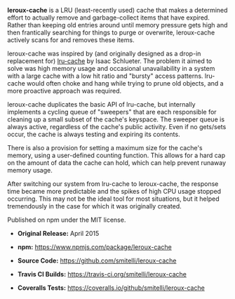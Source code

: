 **leroux-cache** is a LRU (least-recently used) cache that makes a determined effort to actually remove and garbage-collect items that have expired. Rather than keeping old entries around until memory pressure gets high and then frantically searching for things to purge or overwrite, leroux-cache actively scans for and removes these items.

leroux-cache was inspired by (and originally designed as a drop-in replacement for) [lru-cache](https://github.com/isaacs/node-lru-cache) by Isaac Schlueter. The problem it aimed to solve was high memory usage and occasional unavailability in a system with a large cache with a low hit ratio and "bursty" access patterns. lru-cache would often choke and hang while trying to prune old objects, and a more proactive approach was required.

leroux-cache duplicates the basic API of lru-cache, but internally implements a cycling queue of "sweepers" that are each responsible for cleaning up a small subset of the cache's keyspace. The sweeper queue is always active, regardless of the cache's public activity. Even if no gets/sets occur, the cache is always testing and expiring its contents.

There is also a provision for setting a maximum size for the cache's memory, using a user-defined counting function. This allows for a hard cap on the amount of data the cache can hold, which can help prevent runaway memory usage.

After switching our system from lru-cache to leroux-cache, the response time became more predictable and the spikes of high CPU usage stopped occurring. This may not be the ideal tool for most situations, but it helped tremendously in the case for which it was originally created.

Published on npm under the MIT license.

* **Original Release:** April 2015

* **npm:** <https://www.npmjs.com/package/leroux-cache>

* **Source Code:** <https://github.com/smitelli/leroux-cache>

* **Travis CI Builds:** <https://travis-ci.org/smitelli/leroux-cache>

* **Coveralls Tests:** <https://coveralls.io/github/smitelli/leroux-cache>
